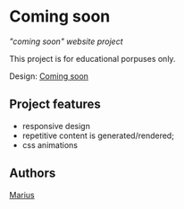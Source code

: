 
# Coming soon

_"coming soon" website project_

This project is for educational porpuses only.


Design: [Coming soon](https://cdn.discordapp.com/attachments/648536139677958156/651479019476221953/coming-soon-wide.png)

## Project features

-   responsive design
-   repetitive content is generated/rendered;
-   css animations

## Authors

[Marius](https://github.com/MariusBudreika)